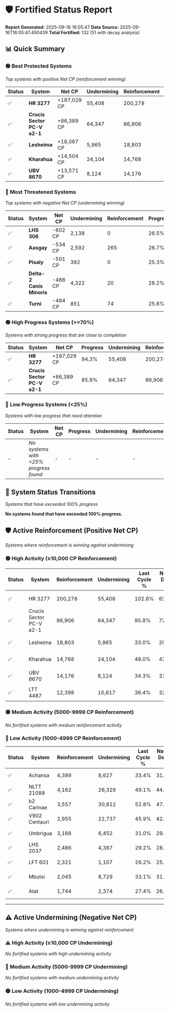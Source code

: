 # 🛡️ Fortified Status Report

**Report Generated:** 2025-09-16 16:05:47
**Data Source:** 2025-09-16T16:05:47.490439
**Total Fortified:** 132 (51 with decay analysis)

## 📊 Quick Summary

### 🟢 **Best Protected Systems**
*Top systems with positive Net CP (reinforcement winning)*

| Status | System | Net CP | Undermining | Reinforcement | Progress |
|--------|--------|--------|-------------|---------------|----------|
| ✅ | **HR 3277** | +197,029 CP | 55,408 | 200,278 | 94.3% |
| ✅ | **Crucis Sector PC-V a2-1** | +86,389 CP | 64,347 | 86,906 | 85.9% |
| ✅ | **Lesheima** | +18,067 CP | 5,965 | 18,803 | 32.1% |
| ✅ | **Kharahua** | +14,504 CP | 24,104 | 14,768 | 45.3% |
| ✅ | **UBV 8670** | +13,571 CP | 8,124 | 14,176 | 33.1% |

### 🔴 **Most Threatened Systems**
*Top systems with negative Net CP (undermining winning)*

| Status | System | Net CP | Undermining | Reinforcement | Progress |
|--------|--------|--------|-------------|---------------|----------|
| ✅ | **LHS 306** | -602 CP | 2,138 | 0 | 26.5% |
| ✅ | **Aasgay** | -534 CP | 2,592 | 265 | 26.7% |
| ✅ | **Pisaly** | -501 CP | 392 | 0 | 25.3% |
| ✅ | **Delta-2 Canis Minoris** | -488 CP | 4,322 | 20 | 28.2% |
| ✅ | **Turni** | -484 CP | 851 | 74 | 25.6% |

### 🟢 **High Progress Systems (>=70%)**
*Systems with strong progress that are close to completion*

| Status | System | Net CP | Progress | Undermining | Reinforcement |
|--------|--------|--------|----------|-------------|---------------|
| ✅ | **HR 3277** | +197,029 CP | 94.3% | 55,408 | 200,278 |
| ✅ | **Crucis Sector PC-V a2-1** | +86,389 CP | 85.9% | 64,347 | 86,906 |

### 🔴 **Low Progress Systems (<25%)**
*Systems with low progress that need attention*

| Status | System | Net CP | Progress | Undermining | Reinforcement |
|--------|--------|--------|----------|-------------|---------------|
| - | *No systems with <25% progress found* | - | - | - | - |
## 🔄 System Status Transitions
*Systems that have exceeded 100% progress*

**No systems found that have exceeded 100% progress.**

## 🛡️ Active Reinforcement (Positive Net CP)
*Systems where reinforcement is winning against undermining*

### 🟢 High Activity (≥10,000 CP Reinforcement)

| Status | System | Reinforcement | Undermining | Last Cycle % | Natural Decay % | Current Progress % | Current CP | Net CP | Activity |
|--------|--------|---------------|-------------|--------------|-----------------|-------------------|------------|--------|----------|
| ✅ | HR 3277 | 200,278 | 55,408 | 102.8% | 63.99% | 94.3% | 612,950 | +197,029 | 🟢 High Reinforcement |
| ✅ | Crucis Sector PC-V a2-1 | 86,906 | 64,347 | 95.8% | 72.61% | 85.9% | 558,350 | +86,389 | 🟢 High Reinforcement |
| ✅ | Lesheima | 18,803 | 5,965 | 33.0% | 29.32% | 32.1% | 208,650 | +18,067 | 🟢 High Reinforcement |
| ✅ | Kharahua | 14,768 | 24,104 | 49.0% | 43.07% | 45.3% | 294,450 | +14,504 | 🟢 High Reinforcement |
| ✅ | UBV 8670 | 14,176 | 8,124 | 34.3% | 31.01% | 33.1% | 215,150 | +13,571 | 🟢 High Reinforcement |
| ✅ | LTT 4487 | 12,398 | 10,817 | 36.4% | 32.91% | 34.7% | 225,550 | +11,663 | 🟢 High Reinforcement |

### 🟡 Medium Activity (5000-9999 CP Reinforcement)

*No fortified systems with medium reinforcement activity*

### 🔴 Low Activity (1000-4999 CP Reinforcement)

| Status | System | Reinforcement | Undermining | Last Cycle % | Natural Decay % | Current Progress % | Current CP | Net CP | Activity |
|--------|--------|---------------|-------------|--------------|-----------------|-------------------|------------|--------|----------|
| ✅ | Achansa | 4,399 | 8,627 | 33.4% | 31.49% | 32.1% | 208,650 | +3,943 | 🔵 Low Reinforcement |
| ✅ | NLTT 21088 | 4,162 | 26,329 | 49.1% | 44.45% | 45.0% | 292,500 | +3,549 | 🔵 Low Reinforcement |
| ✅ | b2 Carinae | 3,557 | 30,812 | 52.8% | 47.67% | 48.1% | 312,650 | +2,811 | 🔵 Low Reinforcement |
| ✅ | V902 Centauri | 2,955 | 22,737 | 45.9% | 42.00% | 42.4% | 275,600 | +2,610 | 🔵 Low Reinforcement |
| ✅ | Umbrigua | 3,166 | 6,452 | 31.0% | 29.64% | 30.0% | 195,000 | +2,370 | 🔵 Low Reinforcement |
| ✅ | LHS 2037 | 2,486 | 4,387 | 29.2% | 28.22% | 28.5% | 185,249 | +1,835 | 🔵 Low Reinforcement |
| ✅ | LFT 601 | 2,321 | 1,107 | 26.2% | 25.75% | 26.0% | 169,000 | +1,612 | 🔵 Low Reinforcement |
| ✅ | Mbutsi | 2,045 | 8,729 | 33.1% | 31.56% | 31.8% | 206,700 | +1,574 | 🔵 Low Reinforcement |
| ✅ | Atat | 1,744 | 2,374 | 27.4% | 26.81% | 27.0% | 175,500 | +1,207 | 🔵 Low Reinforcement |


---

## ⚠️ Active Undermining (Negative Net CP)
*Systems where undermining is winning against reinforcement*

### ⚠️ High Activity (≥10,000 CP Undermining)

*No fortified systems with high undermining activity*

### 🔶 Medium Activity (5000-9999 CP Undermining)

*No fortified systems with medium undermining activity*

### 🟡 Low Activity (1000-4999 CP Undermining)

*No fortified systems with low undermining activity*
